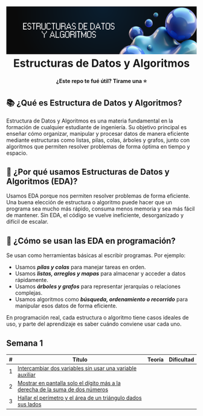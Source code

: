 <h1 align="center">
  <a name="logo"><img src="src/img/eda-banner.png" alt="Estructuras de Datos y Algoritmos" width="750"></a>
  <br>
  Estructuras de Datos y Algoritmos
<h4 align="center">¿Este repo te fué útil? Tirame una ⭐</h4>

## 📚 ¿Qué es Estructura de Datos y Algoritmos?
Estructura de Datos y Algoritmos es una materia fundamental en la formación de cualquier estudiante de ingeniería. Su objetivo principal es enseñar cómo organizar, manipular y procesar datos de manera eficiente mediante estructuras como listas, pilas, colas, árboles y grafos, junto con algoritmos que permiten resolver problemas de forma óptima en tiempo y espacio.

## 🤔 ¿Por qué usamos Estructuras de Datos y Algoritmos (EDA)?
Usamos EDA porque nos permiten resolver problemas de forma eficiente. Una buena elección de estructura o algoritmo puede hacer que un programa sea mucho más rápido, consuma menos memoria y sea más fácil de mantener. Sin EDA, el código se vuelve ineficiente, desorganizado y difícil de escalar.

## 🧠 ¿Cómo se usan las EDA en programación?
Se usan como herramientas básicas al escribir programas. Por ejemplo:

- Usamos ***pilas y colas*** para manejar tareas en orden.
- Usamos ***listas, arreglos y mapas*** para almacenar y acceder a datos rápidamente.
- Usamos ***árboles y grafos*** para representar jerarquías o relaciones complejas.
- Usamos algoritmos como ***búsqueda, ordenamiento o recorrido*** para manipular esos datos de forma eficiente.

En programación real, cada estructura o algoritmo tiene casos ideales de uso, y parte del aprendizaje es saber cuándo conviene usar cada uno.

## Semana 1

|  #  |  Título  |  Teoría  |  Dificultad                 
|-----|----------|----------|--------------
|1|[Intercambiar dos variables sin usar una variable auxiliar](Semana%201\intercambiar-variable.c)
|2|[Mostrar en pantalla solo el dígito más a la derecha de la suma de dos números](Semana%201\digito-derecha.c)
|3|[Hallar el perímetro y el área de un triángulo dados sus lados](perimetro-area.c)